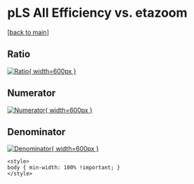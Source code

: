 # pLS All Efficiency vs. etazoom

[[back to main](./)]



## Ratio

[![Ratio](../mtv/var/pLS_0_eff_etazoom.png){ width=600px }](../mtv/var/pLS_0_eff_etazoom.pdf)

## Numerator

[![Numerator](../mtv/num/pLS_0_eff_etazoom_num0.png){ width=600px }](../mtv/num/pLS_0_eff_etazoom_num0.pdf)

## Denominator

[![Denominator](../mtv/den/pLS_0_eff_etazoom_den.png){ width=600px }](../mtv/den/pLS_0_eff_etazoom_den.pdf)


``` {=html}
<style>
body { min-width: 100% !important; }
</style>
```
